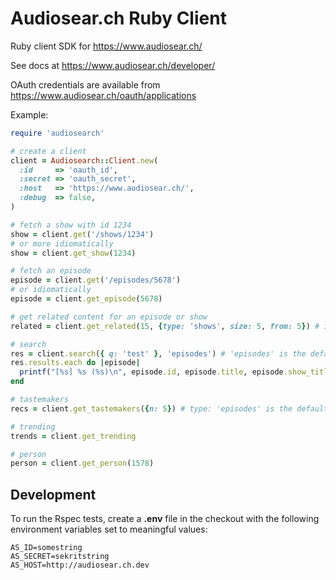 Audiosear.ch Ruby Client
=========================================

Ruby client SDK for https://www.audiosear.ch/

See docs at https://www.audiosear.ch/developer/

OAuth credentials are available from https://www.audiosear.ch/oauth/applications

Example:

```ruby
require 'audiosearch'

# create a client
client = Audiosearch::Client.new(
  :id     => 'oauth_id',
  :secret => 'oauth_secret',
  :host   => 'https://www.audiosear.ch/',
  :debug  => false,
)

# fetch a show with id 1234
show = client.get('/shows/1234')
# or more idiomatically
show = client.get_show(1234)

# fetch an episode
episode = client.get('/episodes/5678')
# or idiomatically
episode = client.get_episode(5678)

# get related content for an episode or show
related = client.get_related(15, {type: 'shows', size: 5, from: 5}) # id is required, type: 'episodes' is default

# search
res = client.search({ q: 'test' }, 'episodes') # 'episodes' is the default - 'shows', 'people' also searchable
res.results.each do |episode|
  printf("[%s] %s (%s)\n", episode.id, episode.title, episode.show_title)
end

# tastemakers
recs = client.get_tastemakers({n: 5}) # type: 'episodes' is the default, may also specify type: 'shows'

# trending
trends = client.get_trending

# person
person = client.get_person(1578)
```

## Development

To run the Rspec tests, create a **.env** file in the checkout
with the following environment variables set to meaningful values:

```
AS_ID=somestring
AS_SECRET=sekritstring
AS_HOST=http://audiosear.ch.dev
```
